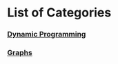 # List of Categories

### [Dynamic Programming](maratona-practices/dynamic-programming)
### [Graphs](maratona-practices/graphs)
